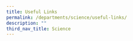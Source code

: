 ```yaml
---
title: Useful Links
permalink: /departments/science/useful-links/
description: ""
third_nav_title: Science
---
```

